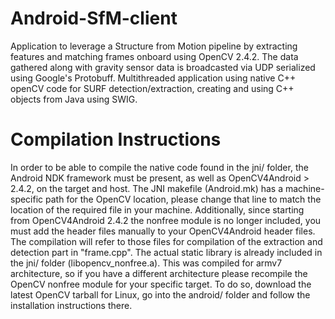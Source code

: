 Android-SfM-client
==================

Application to leverage a Structure from Motion pipeline by extracting features and matching frames onboard using OpenCV 2.4.2. The data gathered along with gravity sensor data is broadcasted via UDP serialized using Google's Protobuff. Multithreaded application using native C++ openCV code for SURF detection/extraction, creating and using C++  objects from Java using SWIG.

Compilation Instructions
========================

In order to be able to compile the native code found in the jni/ folder, the Android NDK framework must be present, as well as OpenCV4Android > 2.4.2, on the target and host.
The JNI makefile (Android.mk) has a machine-specific path for the OpenCV location, please change that line to match the location of the required file in your machine. Additionally,
since starting from OpenCV4Android 2.4.2 the nonfree module is no longer included, you must add the header files manually to your OpenCV4Android header files. The compilation will
refer to those files for compilation of the extraction and detection part in "frame.cpp". The actual static library is already included in the jni/ folder (libopencv_nonfree.a). This
was compiled for armv7 architecture, so if you have a different architecture please recompile the OpenCV nonfree module for your specific target. To do so, download the latest OpenCV
tarball for Linux, go into the android/ folder and follow the installation instructions there.